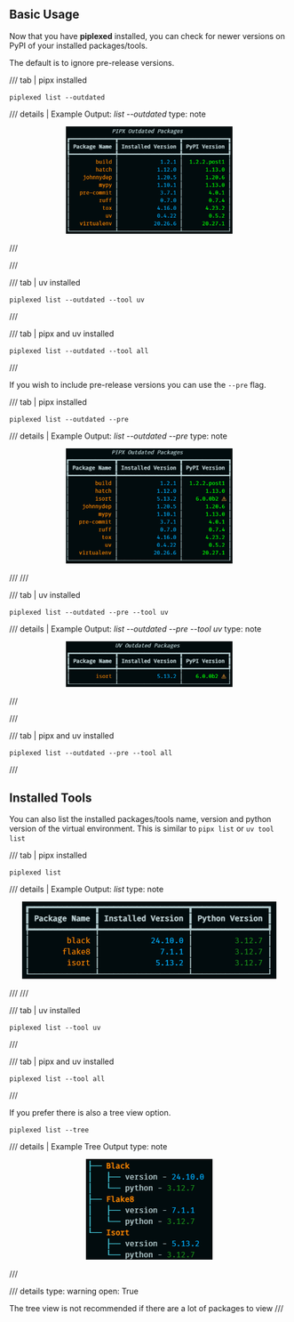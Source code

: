 
## Basic Usage

Now that you have **piplexed** installed, you can check for newer versions on PyPI of your installed packages/tools.

The default is to ignore pre-release versions.

/// tab | pipx installed

```console
piplexed list --outdated
```
/// details | Example Output: *list --outdated*
    type: note

<p align="center">
<a href="https://github.com/aj-white/piplexed/raw/main/docs/img/piplexed-list-outdated.PNG">
<img src="https://github.com/aj-white/piplexed/raw/main/docs/img/piplexed-list-outdated.PNG" width=300/>
</a>
</p>
///

///

/// tab | uv installed

```console
piplexed list --outdated --tool uv
```

///

/// tab | pipx and uv installed
```console
piplexed list --outdated --tool all
```
///

If you wish to include pre-release versions you can use the `--pre` flag.


/// tab | pipx installed
```console
piplexed list --outdated --pre
```

/// details | Example Output: *list --outdated --pre*
    type: note
<p align="center">
<a href="https://github.com/aj-white/piplexed/raw/main/docs/img/piplexed-list-outdated-pre.PNG">
<img src="https://github.com/aj-white/piplexed/raw/main/docs/img/piplexed-list-outdated-pre.PNG" width=300/>
</a>
</p>
///
///

/// tab | uv installed

```console
piplexed list --outdated --pre --tool uv
```

/// details | Example Output: *list --outdated --pre --tool uv*
    type: note
<p align="center">
<a href="https://github.com/aj-white/piplexed/raw/main/docs/img/piplexed-list-outdated-pre-uv.PNG">
<img src="https://github.com/aj-white/piplexed/raw/main/docs/img/piplexed-list-outdated-pre-uv.PNG" width=300/>
</a>
</p>
///

///

/// tab | pipx and uv installed
```console
piplexed list --outdated --pre --tool all
```

///

## Installed Tools

You can also list the installed packages/tools name, version and python version of the virtual environment.
This is similar to `pipx list` or `uv tool list`


/// tab | pipx installed

```console
piplexed list
```

/// details | Example Output: *list*
    type: note

<p align="center">
<a href="https://github.com/aj-white/piplexed/raw/main/docs/img/piplexed-list-table.PNG">
<img src="https://github.com/aj-white/piplexed/raw/main/docs/img/piplexed-list-table.PNG"/>
</a>
</p>

///
///

/// tab | uv installed

```console
piplexed list --tool uv
```

///

/// tab | pipx and uv installed
```console
piplexed list --tool all
```

///

If you prefer there is also a tree view option.

```console
piplexed list --tree
```

/// details | Example Tree Output
    type: note
<p align="center">
<a href="https://github.com/aj-white/piplexed/raw/main/docs/img/piplexed-list-tree.PNG">
<img src="https://github.com/aj-white/piplexed/raw/main/docs/img/piplexed-list-tree.PNG"/>
</a>
</p>

///

/// details
    type: warning
    open: True

The tree view is not recommended if there are a lot of packages to view
///

